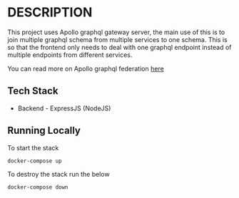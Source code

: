 # DESCRIPTION

This project uses Apollo graphql gateway server, the main use of this is to join multiple graphql schema from multiple services to one schema. This is so that the frontend only needs to deal with one graphql endpoint instead of multiple endpoints from different services.

You can read more on Apollo graphql federation [here](https://www.apollographql.com/docs/federation/)

## Tech Stack

* Backend - ExpressJS (NodeJS)

## Running Locally

To start the stack

```
docker-compose up
```

To destroy the stack run the below
```
docker-compose down
```
